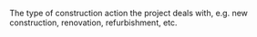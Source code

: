 ﻿The type of construction action the project deals with, e.g. new construction, renovation, refurbishment, etc.
